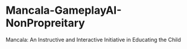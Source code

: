 # Mancala-GameplayAI-NonPropreitary
Mancala: An Instructive and Interactive Initiative in Educating the Child

